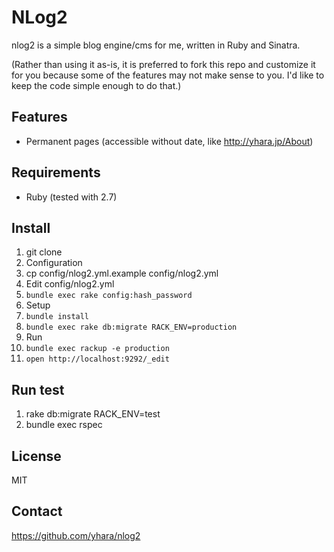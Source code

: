 # NLog2

nlog2 is a simple blog engine/cms for me, written in Ruby and Sinatra.

(Rather than using it as-is, it is preferred to fork this repo and
customize it for you because some of the features may not make sense to you.
I'd like to keep the code simple enough to do that.)

## Features

- Permanent pages (accessible without date, like http://yhara.jp/About)

## Requirements

- Ruby (tested with 2.7)

## Install

1. git clone
1. Configuration
  1. cp config/nlog2.yml.example config/nlog2.yml
  1. Edit config/nlog2.yml
  1. `bundle exec rake config:hash_password`
1. Setup
  1. `bundle install`
  1. `bundle exec rake db:migrate RACK_ENV=production`
1. Run
  1. `bundle exec rackup -e production`
  1. `open http://localhost:9292/_edit`

## Run test

1. rake db:migrate RACK_ENV=test
1. bundle exec rspec

## License

MIT

## Contact

https://github.com/yhara/nlog2
